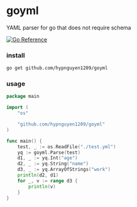 # goyml

YAML parser for go that does not require schema

[![Go Reference](https://pkg.go.dev/badge/github.com/hypnguyen1209/goyml.svg)](https://pkg.go.dev/github.com/hypnguyen1209/goyml)

### install

```bash
go get github.com/hypnguyen1209/goyml
```

### usage

```go
package main

import (
	"os"

	"github.com/hypnguyen1209/goyml"
)

func main() {
	test, _ := os.ReadFile("./test.yml")
	yq := goyml.Parse(test)
	d1, _ := yq.Int("age")
	d2, _ := yq.String("name")
	d3, _ := yq.ArrayOfStrings("work")
	println(d2, d1)
	for _, v := range d3 {
		println(v)
	}
}
```